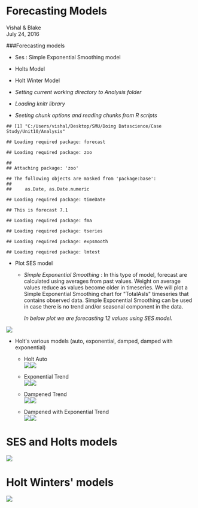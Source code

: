 # Forecasting Models
Vishal & Blake  
July 24, 2016  


###Forecasting models  

* Ses : Simple Exponential Smoothing model  
* Holts Model  
* Holt Winter Model  

* *Setting current working directory to Analysis folder*  


* *Loading knitr library*  



* *Seeting chunk options and reading chunks from R scripts*  

  

```
## [1] "C:/Users/vishal/Desktop/SMU/Doing Datascience/Case Study/Unit10/Analysis"
```

```
## Loading required package: forecast
```

```
## Loading required package: zoo
```

```
## 
## Attaching package: 'zoo'
```

```
## The following objects are masked from 'package:base':
## 
##     as.Date, as.Date.numeric
```

```
## Loading required package: timeDate
```

```
## This is forecast 7.1
```

```
## Loading required package: fma
```

```
## Loading required package: tseries
```

```
## Loading required package: expsmooth
```

```
## Loading required package: lmtest
```

* Plot SES model

  * *Simple Exponential Smoothing* : In this type of model, forecast are calculated using averages from past values. Weight on average values reduce as values become older in timeseries.  We will plot a Simple Exponential Smoothing chart for "TotalAsIs" timeseries that contains observed data. Simple Exponential Smoothing can be used in case there is no trend and/or seasonal component in the data.  

    *In below plot we are forecasting 12 values using SES model.*  


![](ForecastingModels_files/figure-html/unnamed-chunk-4-1.png)<!-- -->


* Holt's various models (auto, exponential, damped, damped with exponential)  

    * Holt Auto    
    ![](ForecastingModels_files/figure-html/unnamed-chunk-5-1.png)<!-- -->![](ForecastingModels_files/figure-html/unnamed-chunk-5-2.png)<!-- -->

    * Exponential Trend  
    ![](ForecastingModels_files/figure-html/unnamed-chunk-6-1.png)<!-- -->![](ForecastingModels_files/figure-html/unnamed-chunk-6-2.png)<!-- -->
    
    * Dampened Trend  
    ![](ForecastingModels_files/figure-html/unnamed-chunk-7-1.png)<!-- -->![](ForecastingModels_files/figure-html/unnamed-chunk-7-2.png)<!-- -->
    
    * Dampened with Exponential Trend  
    ![](ForecastingModels_files/figure-html/unnamed-chunk-8-1.png)<!-- -->![](ForecastingModels_files/figure-html/unnamed-chunk-8-2.png)<!-- -->
    


# SES and Holts models  

![](ForecastingModels_files/figure-html/unnamed-chunk-9-1.png)<!-- -->

# Holt Winters' models  

![](ForecastingModels_files/figure-html/unnamed-chunk-10-1.png)<!-- -->


    
    
    
    
